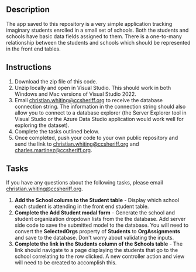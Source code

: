 
## Description
The app saved to this repository is a very simple application tracking imaginary students enrolled in a small set of schools. Both the students and schools have basic data fields assigned to them. There is a one-to-many relationship between the students and schools which should be represented in the front end tables.

## Instructions
1. Download the zip file of this code. 
2. Unzip locally and open in Visual Studio. This should work in both Windows and Mac versions of Visual Studio 2022.
3. Email christian.whiting@ccsheriff.org to receive the database connection string. The information in the connection string should also allow you to connect to a database explorer (the Server Explorer tool in Visual Studio or the Azure Data Studio application would work well for exploring the dataset).
4. Complete the tasks outlined below. 
5. Once completed, push your code to your own public repository and send the link to christian.whiting@ccsheriff.org and charles.martinez@ccsheriff.org.



## Tasks 
If you have any questions about the following tasks, please email christian.whiting@ccsheriff.org.

1. **Add the School column to the Student table** - Display which school each student is attending in the front end student table. 
2. **Complete the Add Student modal form** - Generate the school and student organization dropdown lists from the the database. Add server side code to save the submitted model to the database. You will need to convert the **SelectedOrgs** property of  **Students** to **OrgAssignments** and save to the database. Don't worry about validating the inputs.  
3. **Complete the link in the Students column of the Schools table** - The link should navigate to a page displaying the students that go to the school correlating to the row clicked. A new controller action and view will need to be created to accomplish this. 
